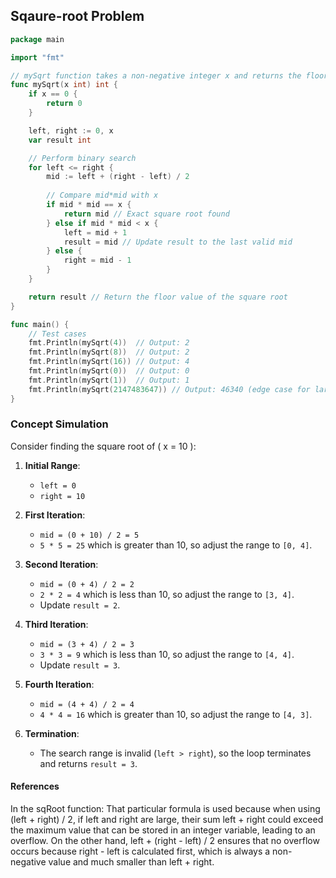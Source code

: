 ## Sqaure-root Problem

```go
package main

import "fmt"

// mySqrt function takes a non-negative integer x and returns the floor value of its square root.
func mySqrt(x int) int {
    if x == 0 {
        return 0
    }

    left, right := 0, x
    var result int

    // Perform binary search
    for left <= right {
        mid := left + (right - left) / 2
        
        // Compare mid*mid with x
        if mid * mid == x {
            return mid // Exact square root found
        } else if mid * mid < x {
            left = mid + 1
            result = mid // Update result to the last valid mid
        } else {
            right = mid - 1
        }
    }

    return result // Return the floor value of the square root
}

func main() {
    // Test cases
    fmt.Println(mySqrt(4))  // Output: 2
    fmt.Println(mySqrt(8))  // Output: 2
    fmt.Println(mySqrt(16)) // Output: 4
    fmt.Println(mySqrt(0))  // Output: 0
    fmt.Println(mySqrt(1))  // Output: 1
    fmt.Println(mySqrt(2147483647)) // Output: 46340 (edge case for large number)
}
```

### Concept Simulation

Consider finding the square root of \( x = 10 \):

1. **Initial Range**:
   - `left = 0`
   - `right = 10`

2. **First Iteration**:
   - `mid = (0 + 10) / 2 = 5`
   - `5 * 5 = 25` which is greater than 10, so adjust the range to `[0, 4]`.

3. **Second Iteration**:
   - `mid = (0 + 4) / 2 = 2`
   - `2 * 2 = 4` which is less than 10, so adjust the range to `[3, 4]`.
   - Update `result = 2`.

4. **Third Iteration**:
   - `mid = (3 + 4) / 2 = 3`
   - `3 * 3 = 9` which is less than 10, so adjust the range to `[4, 4]`.
   - Update `result = 3`.

5. **Fourth Iteration**:
   - `mid = (4 + 4) / 2 = 4`
   - `4 * 4 = 16` which is greater than 10, so adjust the range to `[4, 3]`.

6. **Termination**:
   - The search range is invalid (`left > right`), so the loop terminates and returns `result = 3`.


#### References

In the sqRoot function: That particular formula is used because when using (left + right) / 2, if left and right are large, their sum left + right could exceed the maximum value that can be stored in an integer variable, leading to an overflow. On the other hand, left + (right - left) / 2 ensures that no overflow occurs because right - left is calculated first, which is always a non-negative value and much smaller than left + right.